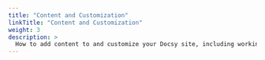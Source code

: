 ```yaml
---
title: "Content and Customization"
linkTitle: "Content and Customization"
weight: 3
description: >
  How to add content to and customize your Docsy site, including working with sections, landing pages, navigation, and special shortcodes.
---
```

